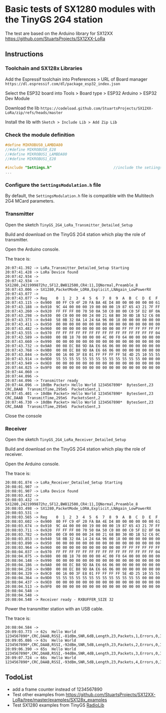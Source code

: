 # Basic tests of SX1280 modules with the TinyGS 2G4 station

The test are based on the Arduino library for SX12XX https://github.com/StuartsProjects/SX12XX-LoRa

## Instructions

### Toolchain and SX128x Libraries

Add the Espressif toolchain into Preferences > URL of Board manager `https://dl.espressif.com/dl/package_esp32_index.json`

Select the ESP32 board into Tools > Board type > ESP32 Arduino > ESP32 Dev Module

Download the lib `https://codeload.github.com/StuartsProjects/SX12XX-LoRa/zip/refs/heads/master`

Install the lib with `Sketch > Include Lib > Add Zip Lib`

### Check the module definition

```c
#define MIKROBUS0_LAMBDA80
//#define MIKROBUS0_E28
//#define MIKROBUS1_LAMBDA80
//#define MIKROBUS1_E28

#include "Settings.h"                            //include the setiings file, frequencies, LoRa settings etc   
...
```

### Configure the `SettingsModulation.h` file

By default, the `SettingsModulation.h` file is compatible with the Multitech 2G4 MCard parameters.

### Transmitter

Open the sketch `TinyGS_2G4_LoRa_Transmitter_Detailed_Setup`

Build and download on the TinyGS 2G4 station which play the role of transmitter.

Open the Arduino console.

The trace is:
```
20:07:41.392 -> LoRa_Transmitter_Detailed_Setup Starting
20:07:41.428 -> LoRa Device found
20:07:42.934 -> 
20:07:42.934 -> SX1280,2421999872hz,SF12,BW812500,CR4:11,IQNormal,Preamble_8
20:07:43.006 -> SX1280,PacketMode_LORA,Explicit,LNAgain_LowPowerRX
20:07:43.077 -> 
20:07:43.077 -> Reg    0  1  2  3  4  5  6  7  8  9  A  B  C  D  E  F
20:07:43.115 -> 0x900  80 FF C9 4F 20 FA BA 4E D4 80 00 00 00 00 00 61 
20:07:43.188 -> 0x910  9C 44 00 00 00 19 00 00 00 19 87 65 43 21 7F FF 
20:07:43.260 -> 0x920  FF FF FF 00 70 50 0A 50 C0 80 00 C0 5F D2 8F 0A 
20:07:43.298 -> 0x930  00 C0 00 00 00 24 00 21 68 B0 30 0D 1B 52 C6 08 
20:07:43.373 -> 0x940  58 0B 32 0A 14 24 6A 96 00 18 00 00 00 00 00 00 
20:07:43.411 -> 0x950  00 00 00 00 00 00 00 00 00 00 00 00 00 00 00 00 
20:07:43.482 -> 0x960  00 00 00 00 00 00 00 00 00 00 FF FF FF FF FF FF 
20:07:43.555 -> 0x970  FF FF FF FF FF FF FF FF FF FF FF FF FF FF FF 04 
20:07:43.589 -> 0x980  00 0B 18 70 00 00 00 4C 00 F0 64 00 00 00 00 00 
20:07:43.660 -> 0x990  00 00 00 00 00 00 00 00 00 00 00 00 00 00 00 00 
20:07:43.732 -> 0x9A0  00 08 EC B8 9D 8A E6 66 06 00 00 00 00 00 00 00 
20:07:43.768 -> 0x9B0  00 08 EC B8 9D 8A E6 66 06 00 00 00 00 00 00 00 
20:07:43.844 -> 0x9C0  00 16 00 3F E8 01 FF FF FF FF 5E 4D 25 10 55 55 
20:07:43.914 -> 0x9D0  55 55 55 55 55 55 55 55 55 55 55 55 55 00 00 00 
20:07:43.949 -> 0x9E0  00 00 00 00 00 00 00 00 00 00 00 00 00 00 00 00 
20:07:44.025 -> 0x9F0  00 00 00 00 00 00 00 00 00 00 00 00 00 00 00 00 
20:07:44.060 -> 
20:07:44.096 -> 
20:07:44.096 -> Transmitter ready
20:07:44.096 -> 10dBm Packet> Hello World 1234567890*  BytesSent,23  CRC,DAAB  TransmitTime,295mS  PacketsSent,1
20:07:45.401 -> 10dBm Packet> Hello World 1234567890*  BytesSent,23  CRC,DAAB  TransmitTime,295mS  PacketsSent,2
20:07:46.730 -> 10dBm Packet> Hello World 1234567890*  BytesSent,23  CRC,DAAB  TransmitTime,295mS  PacketsSent,3
```

Close the console

### Receiver

Open the sketch `TinyGS_2G4_LoRa_Receiver_Detailed_Setup`

Build and download on the TinyGS 2G4 station which play the role of receiver.

Open the Arduino console.

The trace is:
```
20:08:01.874 -> LoRa_Receiver_Detailed_Setup Starting
20:08:01.907 -> 
20:08:01.907 -> LoRa Device found
20:08:03.432 -> 
20:08:03.432 -> SX1280,2421999872hz,SF12,BW812500,CR4:11,IQNormal,Preamble_8
20:08:03.498 -> SX1280,PacketMode_LORA,Explicit,LNAgain_LowPowerRX
20:08:03.531 -> 
20:08:03.565 -> Reg    0  1  2  3  4  5  6  7  8  9  A  B  C  D  E  F
20:08:03.602 -> 0x900  80 FF C9 4F 20 FA BA 4E D4 80 00 00 00 00 00 61 
20:08:03.674 -> 0x910  9C 44 00 00 00 19 00 00 00 19 87 65 43 21 7F FF 
20:08:03.711 -> 0x920  FF FF FF 00 70 50 0A 50 C0 80 00 C0 5F D2 8F 0A 
20:08:03.782 -> 0x930  00 C0 00 00 00 24 00 21 68 B0 30 0D 1B 52 C6 0C 
20:08:03.853 -> 0x940  58 0B 32 0A 14 24 6A 96 00 18 00 00 00 00 00 00 
20:08:03.890 -> 0x950  00 00 00 00 00 00 00 00 00 00 00 00 00 00 00 00 
20:08:03.964 -> 0x960  00 00 00 00 00 00 00 00 00 00 FF FF FF FF FF FF 
20:08:04.037 -> 0x970  FF FF FF FF FF FF FF FF FF FF FF FF FF FF FF 04 
20:08:04.075 -> 0x980  00 0B 18 70 00 00 00 4C 00 F0 64 00 00 00 00 00 
20:08:04.148 -> 0x990  00 00 00 00 00 00 00 00 00 00 00 00 00 00 00 00 
20:08:04.186 -> 0x9A0  00 08 EC B8 9D 8A E6 66 06 00 00 00 00 00 00 00 
20:08:04.258 -> 0x9B0  00 08 EC B8 9D 8A E6 66 06 00 00 00 00 00 00 00 
20:08:04.329 -> 0x9C0  00 16 00 3F E8 01 FF FF FF FF 5E 4D 25 10 55 55 
20:08:04.364 -> 0x9D0  55 55 55 55 55 55 55 55 55 55 55 55 55 00 00 00 
20:08:04.437 -> 0x9E0  00 00 00 00 00 00 00 00 00 00 00 00 00 00 00 00 
20:08:04.513 -> 0x9F0  00 00 00 00 00 00 00 00 00 00 00 00 00 00 00 00 
20:08:04.548 -> 
20:08:04.548 -> 
20:08:04.548 -> Receiver ready - RXBUFFER_SIZE 32
```

Power the transmitter station with an USB cable.

The trace is:
```
20:08:04.584 -> 
20:09:03.773 -> 62s  Hello World 1234567890*,CRC,DAAB,RSSI,-81dBm,SNR,6dB,Length,23,Packets,1,Errors,0,IRQreg,8012
20:09:05.086 -> 63s  Hello World 1234567890*,CRC,DAAB,RSSI,-92dBm,SNR,5dB,Length,23,Packets,2,Errors,0,IRQreg,8012
20:09:06.390 -> 65s  Hello World 1234567890*,CRC,DAAB,RSSI,-94dBm,SNR,4dB,Length,23,Packets,3,Errors,0,IRQreg,8012
20:09:07.724 -> 66s  Hello World 1234567890*,CRC,DAAB,RSSI,-93dBm,SNR,5dB,Length,23,Packets,4,Errors,0,IRQreg,8012
```


## TodoList
* add a frame counter instead of 1234567890
* Test other examples from https://github.com/StuartsProjects/SX12XX-LoRa/tree/master/examples/SX128x_examples
* Test SX1280 examples from TinyGS [RadioLib](https://github.com/jgromes/RadioLib/tree/master/examples/SX128x)